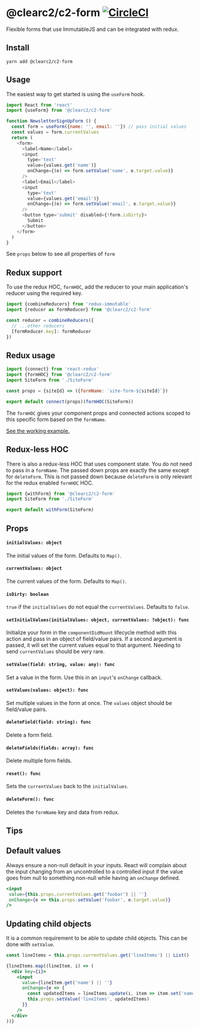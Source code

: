 # @clearc2/c2-form [![CircleCI](https://circleci.com/gh/ClearC2/c2-form.svg?style=svg)](https://circleci.com/gh/ClearC2/c2-form)

Flexible forms that use ImmutableJS and can be integrated with redux.

## Install

```
yarn add @clearc2/c2-form
```

## Usage
The easiest way to get started is using the `useForm` hook.

```js
import React from 'react'
import {useForm} from '@clearc2/c2-form'

function NewsletterSignUpForm () {
  const form = useForm({name: '', email: ''}) // pass initial values
  const values = form.currentValues
  return (
    <form>
      <label>Name</label>
      <input
      	type='text'
        value={values.get('name')}
        onChange={(e) => form.setValue('name', e.target.value)}
      />
      <label>Email</label>
      <input
      	type='text'
        value={values.get('email')}
        onChange={(e) => form.setValue('email', e.target.value)}
      />
      <button type='submit' disabled={!form.isDirty}>
        Submit
      </button>
    </form>
  )
}

```

See `props` below to see all properties of `form`


## Redux support
To use the redux HOC, `formHOC`, add the reducer to your main application's reducer using the required key.

```js
import {combineReducers} from 'redux-immutable'
import {reducer as formReducer} from '@clearc2/c2-form'

const reducer = combineReducers({
  // ...other reducers
  [formReducer.key]: formReducer
})
```

## Redux usage
```js
import {connect} from 'react-redux'
import {formHOC} from '@clearc2/c2-form'
import SiteForm from './SiteForm'

const props = {siteId} => ({formName: `site-form-${siteId}`})

export default connect(props)(formHOC(SiteForm))
```

The `formHOC` gives your component props and connected actions scoped to this specific form based on the `formName`.

[See the working example.](example/src/Example.js)

## Redux-less HOC
There is also a redux-less HOC that uses component state. You do not need to pass in a `formName`.
The passed down props are exactly the same except for `deleteForm`. This is not passed down because `deleteForm` is only relevant
for the redux enabled `formHOC` HOC.


```js
import {withForm} from '@clearc2/c2-form'
import SiteForm from './SiteForm'

export default withForm(SiteForm)
```

## Props
#### `initialValues: object`
The initial values of the form. Defaults to `Map()`.

#### `currentValues: object`
The current values of the form. Defaults to `Map()`.

#### `isDirty: boolean`
`true` if the `initialValues` do not equal the `currentValues`. Defaults to `false`.

#### `setInitialValues(initialValues: object, currentValues: ?object): func`
Initialize your form in the `componentDidMount` lifecycle method with this action and pass in an object of field/value pairs.
If a second argument is passed, it will set the current values equal to that argument. Needing to send `currentValues` should be very rare. 
#### `setValue(field: string, value: any): func`
Set a value in the form. Use this in an `input`'s `onChange` callback.

#### `setValues(values: object): func`
Set multiple values in the form at once. The `values` object should be field/value pairs.

#### `deleteField(field: string): func`
Delete a form field.

#### `deleteFields(fields: array): func`
Delete multiple form fields.

#### `reset(): func`
Sets the `currentValues` back to the `initialValues`.

#### `deleteForm(): func`
Deletes the `formName` key and data from redux.

## Tips


## Default values
 Always ensure a non-null default in your inputs. React will complain about the input changing from an uncontrolled to a controlled input if the value goes from null to something non-null while having an `onChange` defined.

 ```jsx
<input
  value={this.props.currentValues.get('foobar') || ''}
  onChange={e => this.props.setValue('foobar', e.target.value)}
/>
 ```

## Updating child objects

It is a common requirement to be able to update child objects. This can be done with `setValue`.

```jsx
const lineItems = this.props.currentValues.get('lineItems') || List()

{lineItems.map((lineItem, i) => (
  <div key={i}>
    <input
      value={lineItem.get('name') || ''}
      onChange={e => {
        const updatedItems = lineItems.update(i, item => item.set('name', e.target.value))
        this.props.setValue('lineItems', updatedItems)
      }}
    />
  </div>
))}
```

